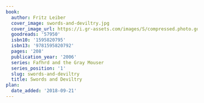 ```yaml
---
book:
  author: Fritz Leiber
  cover_image: swords-and-deviltry.jpg
  cover_image_url: https://i.gr-assets.com/images/S/compressed.photo.goodreads.com/books/1347418591l/57950.jpg
  goodreads: '57950'
  isbn10: '1595820795'
  isbn13: '9781595820792'
  pages: '208'
  publication_year: '2006'
  series: Fafhrd and the Gray Mouser
  series_position: '1'
  slug: swords-and-deviltry
  title: Swords and Deviltry
plan:
  date_added: '2018-09-21'
---
```

